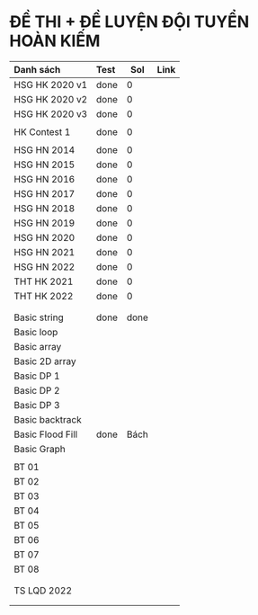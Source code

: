 # ĐỀ THI + ĐỀ LUYỆN ĐỘI TUYỂN HOÀN KIẾM




| Danh sách       | Test | Sol  | Link |
|:--------------- |:---- | ---- |:---- |
| HSG HK 2020 v1  | done | 0    |      |
| HSG HK 2020 v2  | done | 0    |      |
| HSG HK 2020 v3  | done | 0    |      |
|                 |      |      |      |
| HK Contest 1    | done | 0    |      |
|                 |      |      |      |
| HSG HN 2014     | done | 0    |      |
| HSG HN 2015     | done | 0    |      |
| HSG HN 2016     | done | 0    |      |
| HSG HN 2017     | done | 0    |      |
| HSG HN 2018     | done | 0    |      |
| HSG HN 2019     | done | 0    |      |
| HSG HN 2020     | done | 0    |      |
| HSG HN 2021     | done | 0    |      |
| HSG HN 2022     | done | 0    |      |
| THT HK 2021     | done | 0    |      |
| THT HK 2022     | done | 0    |      |
|                 |      |      |      |
|                 |      |      |      |
| Basic string    | done | done |      |
| Basic loop      |      |      |      |
| Basic array     |      |      |      |
| Basic 2D array  |      |      |      |
| Basic DP 1      |      |      |      |
| Basic DP 2      |      |      |      |
| Basic DP 3      |      |      |      |
| Basic backtrack |      |      |      |
| Basic Flood Fill| done | Bách |      |
| Basic Graph     |      |      |      |
|                 |      |      |      |
| BT 01           |      |      |      |
| BT 02           |      |      |      |
| BT 03           |      |      |      |
| BT 04           |      |      |      |
| BT 05           |      |      |      |
| BT 06           |      |      |      |
| BT 07           |      |      |      |
| BT 08           |      |      |      |
|                 |      |      |      |
|                 |      |      |      |
| TS LQD 2022     |      |      |      |
|                 |      |      |      |
|                 |      |      |      |

